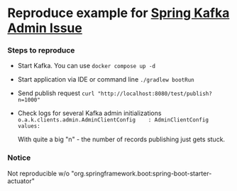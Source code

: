 # Reproduce example for [Spring Kafka Admin Issue](https://github.com/spring-projects/spring-kafka/issues/2780)

### Steps to reproduce

* Start Kafka. You can use `docker compose up -d`
* Start application via IDE or command line `./gradlew bootRun`
* Send publish request `curl "http://localhost:8080/test/publish?n=1000"`
* Check logs for several Kafka admin initializations `o.a.k.clients.admin.AdminClientConfig    : AdminClientConfig values:`

  With quite a big "n" - the number of records publishing just gets stuck.

### Notice

Not reproducible w/o "org.springframework.boot:spring-boot-starter-actuator"

